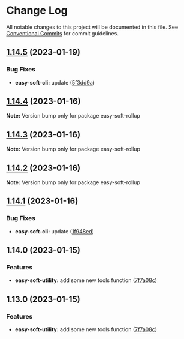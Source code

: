 # Change Log

All notable changes to this project will be documented in this file.
See [Conventional Commits](https://conventionalcommits.org) for commit guidelines.

## [1.14.5](https://github.com/kityandhero/easy-soft-framework/compare/easy-soft-rollup@1.14.4...easy-soft-rollup@1.14.5) (2023-01-19)


### Bug Fixes

* **easy-soft-cli:** update ([5f3dd9a](https://github.com/kityandhero/easy-soft-framework/commit/5f3dd9ae1c9c9e402760d824c5adc33c890a7b50))



## [1.14.4](https://github.com/kityandhero/easy-soft-framework/compare/easy-soft-rollup@1.14.3...easy-soft-rollup@1.14.4) (2023-01-16)

**Note:** Version bump only for package easy-soft-rollup





## [1.14.3](https://github.com/kityandhero/easy-soft-framework/compare/easy-soft-rollup@1.14.1...easy-soft-rollup@1.14.3) (2023-01-16)

**Note:** Version bump only for package easy-soft-rollup






## [1.14.2](https://github.com/kityandhero/easy-soft-framework/compare/easy-soft-rollup@1.14.1...easy-soft-rollup@1.14.2) (2023-01-16)

**Note:** Version bump only for package easy-soft-rollup





## [1.14.1](https://github.com/kityandhero/easy-soft-framework/compare/easy-soft-rollup@1.14.0...easy-soft-rollup@1.14.1) (2023-01-16)


### Bug Fixes

* **easy-soft-cli:** update ([1f948ed](https://github.com/kityandhero/easy-soft-framework/commit/1f948ed93bfe653d766203272e14f30be51e1bf3))



## 1.14.0 (2023-01-15)


### Features

* **easy-soft-utility:** add some new tools function ([7f7a08c](https://github.com/kityandhero/easy-soft-framework/commit/7f7a08c4fb9e709b7bfd83d850b10f95f75d74ff))



## 1.13.0 (2023-01-15)


### Features

* **easy-soft-utility:** add some new tools function ([7f7a08c](https://github.com/kityandhero/easy-soft-framework/commit/7f7a08c4fb9e709b7bfd83d850b10f95f75d74ff))
